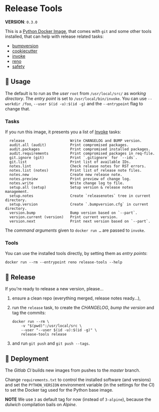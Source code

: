 # Release Tools

**VERSION**: `0.3.0`

This is a [Python Docker Image][], that comes with `git` and some other tools
installed, that can help with release related tasks:

- [bumpversion]
- [cookiecutter]
- [invoke]
- [reno]
- [safety]

## :children_crossing: Usage

The default is to run as the _user_ `root` from `/usr/local/src/` as _working
directory_. The _entry point_ is set to `/usr/local/bin/invoke`. You can use
`--workdir /foo`, `--user $(id -u):$(id -g)` and the `--entrypoint` flag to
change that.

### Tasks

If you run this image, it presents you a list of [Invoke] tasks:

```
  release                     Write CHANGELOG and BUMP version.
  audit.all (audit)           Print compromised packages.
  audit.packages              Print compromised installed packages.
  audit.requirements          Print compromised packages in req-file.
  git.ignore (git)            Print `.gitignore` for `--ids`.
  git.list                    Print list of available IDs.
  notes.lint                  Check release notes for RST errors.
  notes.list (notes)          Print list of release note files.
  notes.new                   Create new release note.
  notes.preview               Print preview of change log.
  notes.write                 Write change log to file.
  setup.all (setup)           Setup version & release notes management.
  setup.notes                 Create `releasenotes` tree in current directory.
  setup.version               Create `.bumpversion.cfg` in current directory.
  version.bump                Bump version based on `--part`.
  version.current (version)   Print current version.
  version.next                Print next version based on `--part`.
```

The _command arguments_ given to `docker run …` are passed to `invoke`.

### Tools

You can use the installed tools directly, by setting them as _entry points_:

```shell
docker run --rm --entrypoint reno release-tools --help
```

## :bookmark: Release

If you're ready to release a new version, please…

1. ensure a clean repo (everything merged, release notes ready…),

2. run the `release` task, to create the _CHANGELOG_, _bump the version_
   and tag the commits:

   ```shell
   docker run --rm \
       -v "$(pwd)":/usr/local/src \
       --user "--user $(id -u):$(id -g)" \
       release-tools release
   ```

3. and run `git push` and `git push --tags`.

## :rocket: Deployment

The _Gitlab CI_ builds new images from pushes to the _master_ branch.

Change `requirements.txt` to control the installed software (and versions) and
set the `PYTHON_VERSION` environment variable (in the settings for the _CI_) to
set the Docker tag used for the Python base image.

**NOTE** We use `3` as default tag for now (instead of `3-alpine`), because the
_dulwich_ compilation bails on _Alpine_.

[bumpversion]: https://github.com/c4urself/bump2version
[cookiecutter]: https://pypi.org/project/cookiecutter/
[invoke]: https://pypi.org/project/invoke/
[python docker image]: https://hub.docker.com/_/python
[reno]: https://pypi.org/project/reno/
[safety]: https://pypi.org/project/safety/
